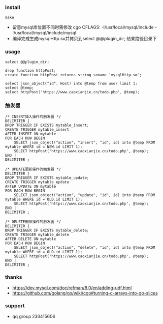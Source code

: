 
### install
```
make
```
* 留意mysql库位置不同时需修改 cgo CFLAGS: -I/usr/local/mysql/include -I/usr/local/mysql/include/mysql
* 编译完成生成mysqlHttp.so并拷贝到select @@plugin_dir; 结果路径目录下

### usage
```
select @@plugin_dir;

drop function httpPost;
create function httpPost returns string soname 'mysqlHttp.so';

select json_object("id", Host) into @temp from user limit 1;
select @temp;
select httpPost('https://www.caoxianjie.cn/todo.php', @temp);
```

### 触发器
```
/* INSERT插入操作的触发器 */  
DELIMITER |  
DROP TRIGGER IF EXISTS mytable_insert;  
CREATE TRIGGER mytable_insert  
AFTER INSERT ON mytable  
FOR EACH ROW BEGIN  
    SELECT json_object("action", "insert", "id", id) into @temp FROM mytable WHERE id = NEW.id LIMIT 1);  
    SELECT httpPost('https://www.caoxianjie.cn/todo.php', @temp);  
END |  
DELIMITER ;  
  
/* UPDATE更新操作的触发器 */  
DELIMITER |  
DROP TRIGGER IF EXISTS mytable_update;  
CREATE TRIGGER mytable_update  
AFTER UPDATE ON mytable  
FOR EACH ROW BEGIN  
    SELECT json_object("action", "update", "id", id) into @temp FROM mytable WHERE id = OLD.id LIMIT 1);  
    SELECT httpPost('https://www.caoxianjie.cn/todo.php', @temp);  
END |  
DELIMITER ;  
  
/* DELETE删除操作的触发器 */  
DELIMITER |  
DROP TRIGGER IF EXISTS mytable_delete;  
CREATE TRIGGER mytable_delete  
AFTER DELETE ON mytable  
FOR EACH ROW BEGIN  
    SELECT json_object("action", "delete", "id", id) into @temp FROM mytable WHERE id = OLD.id LIMIT 1);  
    SELECT httpPost('https://www.caoxianjie.cn/todo.php', @temp); 
END |  
DELIMITER ;  
```

### thanks
* https://dev.mysql.com/doc/refman/8.0/en/adding-udf.html
* https://github.com/golang/go/wiki/cgo#turning-c-arrays-into-go-slices

### support
* qq group 233415606